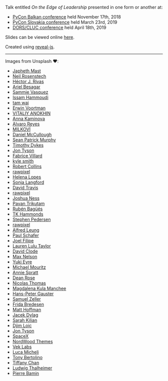 Talk entitled _On the Edge of Leadership_ presented in one form or another at:
- [PyCon Balkan conference](https://pyconbalkan.com/speaker/mislav-cimpersak/) held November 17th, 2018
- [PyCon Slovakia conference](https://2019.pycon.sk/en/speakers.html#speaker_cimpersak) held March 23rd, 2019
- [DORS/CLUC conference](https://2019.dorscluc.org/talk/6/) held April 18th, 2019

Slides can be viewed online [here](https://mislavcimpersak.github.io/on-the-edge-of-leadership-talk/).

Created using [reveal-js](https://github.com/hakimel/reveal.js/).

-----

Images from Unsplash ❤️:

- [Japheth Mast](https://unsplash.com/photos/Ls3yexjyRpk)
- [Neil Rosenstech](https://unsplash.com/photos/OxnhDqLcjU4)
- [Héctor J. Rivas](https://unsplash.com/photos/V0OsHPIh4To)
- [Ariel Besagar](https://unsplash.com/photos/HkN64BISuQA)
- [Sammie Vasquez](https://unsplash.com/photos/Zdf3zn5XXtU)
- [Issam Hammoudi](https://unsplash.com/photos/NuzqLqEIRjM)
- [tam wai](https://unsplash.com/photos/mGlz26LSQzI)
- [Erwin Voortman](https://unsplash.com/photos/Adho3PK-nus)
- [VITALIY ANOKHIN](https://unsplash.com/photos/z6QkzFpB0vY)
- [Anna Kaminova](https://unsplash.com/photos/eNNLkFPt8zA)
- [Alvaro Reyes](https://unsplash.com/photos/qWwpHwip31M)
- [MILKOVÍ](https://unsplash.com/photos/gWU--nNbE_Q)
- [Daniel McCullough](https://unsplash.com/photos/80VTQEkRh1c)
- [Sean Patrick Murphy](https://unsplash.com/photos/089q6pMX-AI)
- [Timothy Dykes](https://unsplash.com/photos/khd4BYkW3eo)
- [Jon Tyson](https://unsplash.com/photos/kjbUGZyTSho)
- [Fabrice Villard](https://unsplash.com/photos/O8wVokGEmEU)
- [kyle smith](https://unsplash.com/photos/SIZ66vF4FKA)
- [Robert Collins](https://unsplash.com/photos/tvc5imO5pXk)
- [rawpixel](https://unsplash.com/photos/6q6qRY2LQJQ)
- [Helena Lopes](https://unsplash.com/photos/UZe35tk5UoA)
- [Sonja Langford](https://unsplash.com/photos/eIkbSc3SDtI)
- [David Travis](https://unsplash.com/photos/5bYxXawHOQg)
- [rawpixel](https://unsplash.com/photos/a2VqhP3d4Vg)
- [Joshua Ness](https://unsplash.com/photos/-bEZ_OfWu3Y)
- [Pavan Trikutam](https://unsplash.com/photos/71CjSSB83Wo)
- [Rubén Bagüés](https://unsplash.com/photos/9JIKom7Z9a0)
- [TK Hammonds](https://unsplash.com/photos/qJDkJRTedNw)
- [Stephen Pedersen](https://unsplash.com/photos/uDzYFLgZ1qc)
- [rawpixel](https://unsplash.com/photos/2QjrfhS08ro)
- [Alfred Leung](https://unsplash.com/photos/IW__uoaF248)
- [Paul Schafer](https://unsplash.com/photos/t6oZEgL0z18)
- [Joel Filipe](https://unsplash.com/photos/RFDP7_80v5A)
- [Lauren Lulu Taylor](https://unsplash.com/photos/vppMdk_GMo4)
- [David Clode](https://unsplash.com/photos/rTEt2xxdOvI)
- [Max Nelson](https://unsplash.com/photos/taiuG8CPKAQ)
- [Yuki Eyre](https://unsplash.com/photos/_4d1xR6Ev8c)
- [Michael Mouritz](https://unsplash.com/photos/WXX_DhjlmD4)
- [Annie Spratt](https://unsplash.com/photos/5cFwQ-WMcJU)
- [Dean Rose](https://unsplash.com/photos/UF2pxNdPqSE)
- [Nicolas Thomas](https://unsplash.com/photos/CBydtQDjaJc)
- [Magdalena Kula Manchee](https://unsplash.com/photos/vvBUl1mq71s)
- [Hans-Peter Gauster](https://unsplash.com/photos/3y1zF4hIPCg)
- [Samuel Zeller](https://unsplash.com/photos/vpR0oc4X8Mk)
- [Frida Bredesen](https://unsplash.com/photos/Pomm1KDR9yY)
- [Matt Hoffman](https://unsplash.com/photos/Q0AM87PsYkE)
- [Jacek Dylag](https://unsplash.com/photos/nhCPOp4A2Xo)
- [Sarah Kilian](https://unsplash.com/photos/52jRtc2S_VE)
- [Djim Loic](https://unsplash.com/photos/cjPDmJlWqNE)
- [Jon Tyson](https://unsplash.com/photos/82ZEOTntP8g)
- [SpaceX](https://unsplash.com/photos/OHOU-5UVIYQ)
- [NordWood Themes](https://unsplash.com/photos/kRNZiGKtz48)
- [Vek Labs](https://unsplash.com/photos/e8ofKlNHdsg)
- [Luca Micheli](https://unsplash.com/photos/O9_pzf-WMm0)
- [Tony Bertolino](https://unsplash.com/photos/pvYyjSTQolc)
- [Tiffany Chan](https://unsplash.com/photos/lT2hiMUACco)
- [Ludwig Thalheimer](https://unsplash.com/photos/NKsDKNLxVRI)
- [Pierre Bamin](https://unsplash.com/photos/uu_Uh55fK24)
